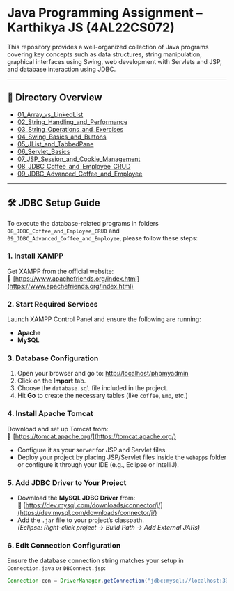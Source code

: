 # Java Programming Assignment – Karthikya JS (4AL22CS072)

This repository provides a well-organized collection of Java programs covering key concepts such as data structures, string manipulation, graphical interfaces using Swing, web development with Servlets and JSP, and database interaction using JDBC.

---

## 📁 Directory Overview

- [01_Array_vs_LinkedList](./1_arrayList_and_linkedList)
- [02_String_Handling_and_Performance](./2_string_handling_and_performance)
- [03_String_Operations_and_Exercises](./3_String_Operations_and_Exercises)
- [04_Swing_Basics_and_Buttons](./4_swing_basics_and_buttons)
- [05_JList_and_TabbedPane](./5_jList_and_tabbedPane)
- [06_Servlet_Basics](./6_servlet_basics)
- [07_JSP_Session_and_Cookie_Management](./7_jsp_session_and_cookie_management)
- [08_JDBC_Coffee_and_Employee_CRUD](./8_jdbc_coffee_and_emp_crud)
- [09_JDBC_Advanced_Coffee_and_Employee](./9_jdbc_advanced_coffee_and_emp)

---

## 🛠️ JDBC Setup Guide

To execute the database-related programs in folders `08_JDBC_Coffee_and_Employee_CRUD` and `09_JDBC_Advanced_Coffee_and_Employee`, please follow these steps:

### 1. Install XAMPP
Get XAMPP from the official website:  
🔗 [https://www.apachefriends.org/index.html](https://www.apachefriends.org/index.html)

### 2. Start Required Services
Launch XAMPP Control Panel and ensure the following are running:
- **Apache**
- **MySQL**

### 3. Database Configuration
1. Open your browser and go to: [http://localhost/phpmyadmin](http://localhost/phpmyadmin)
2. Click on the **Import** tab.
3. Choose the `database.sql` file included in the project.
4. Hit **Go** to create the necessary tables (like `coffee`, `Emp`, etc.)

### 4. Install Apache Tomcat
Download and set up Tomcat from:  
🔗 [https://tomcat.apache.org/](https://tomcat.apache.org/)

- Configure it as your server for JSP and Servlet files.
- Deploy your project by placing JSP/Servlet files inside the `webapps` folder or configure it through your IDE (e.g., Eclipse or IntelliJ).

### 5. Add JDBC Driver to Your Project
- Download the **MySQL JDBC Driver** from:  
  🔗 [https://dev.mysql.com/downloads/connector/j/](https://dev.mysql.com/downloads/connector/j/)
- Add the `.jar` file to your project’s classpath.  
  *(Eclipse: Right-click project → Build Path → Add External JARs)*

### 6. Edit Connection Configuration
Ensure the database connection string matches your setup in `Connection.java` or `DBConnect.jsp`:
```java
Connection con = DriverManager.getConnection("jdbc:mysql://localhost:3306/your_db_name", "root", "");

